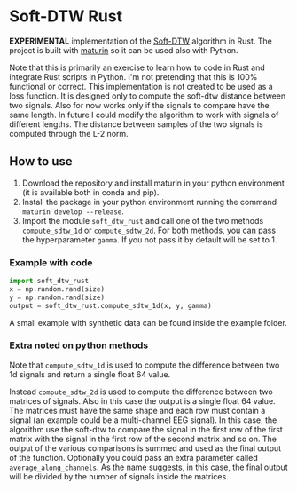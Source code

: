 # Soft-DTW Rust
**EXPERIMENTAL** implementation of the [Soft-DTW](https://arxiv.org/abs/1703.01541) algorithm in Rust. The project is built with [maturin](https://www.maturin.rs/) so it can be used also with Python.

Note that this is primarily an exercise to learn how to code in Rust and integrate Rust scripts in Python. I'm not pretending that this is 100% functional or correct. 
This implementation is not created to be used as a loss function. It is designed only to compute the soft-dtw distance between two signals. Also for now works only if the signals to compare have the same length. In future I could modify the algorithm to work with signals of different lengths. 
The distance between samples of the two signals is computed through the L-2 norm.

## How to use

1) Download the repository and install maturin in your python environment (it is available both in conda and pip).
2) Install the package in your python environment running the command ```maturin develop --release```.
3) Import the module ```soft_dtw_rust``` and call one of the two methods `compute_sdtw_1d` or `compute_sdtw_2d`. For both methods, you can pass the hyperparameter `gamma`. If you not pass it by default will be set to 1.

### Example with code
```python
import soft_dtw_rust
x = np.random.rand(size)
y = np.random.rand(size)
output = soft_dtw_rust.compute_sdtw_1d(x, y, gamma)
```

A small example with synthetic data can be found inside the example folder.

### Extra noted on python methods
Note that `compute_sdtw_1d` is used to compute the difference between two 1d signals and return a single float 64 value.

Instead `compute_sdtw_2d` is used to compute the difference between two matrices of signals. Also in this case the output is a single float 64 value. 
The matrices must have the same shape and each row must contain a signal (an example could be a multi-channel EEG signal). In this case, the algorithm use the soft-dtw to compare the signal in the first row of the first matrix with the signal in the first row of the second matrix and so on. 
The output of the various comparisons is summed and used as the final output of the function. 
Optionally you could pass an extra parameter called `average_along_channels`. As the name suggests, in this case, the final output will be divided by the number of signals inside the matrices.
